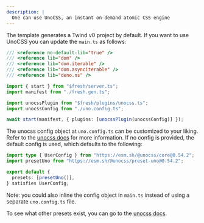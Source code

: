 ```yaml
---
description: |
  One can use UnoCSS, an instant on-demand atomic CSS engine
---
```


The template generates a Twind v0 project by default. If you want to use UnoCSS
you can update the `main.ts` as follows:

```ts
/// <reference no-default-lib="true" />
/// <reference lib="dom" />
/// <reference lib="dom.iterable" />
/// <reference lib="dom.asynciterable" />
/// <reference lib="deno.ns" />

import { start } from "$fresh/server.ts";
import manifest from "./fresh.gen.ts";

import unocssPlugin from "$fresh/plugins/unocss.ts";
import unocssConfig from "./uno.config.ts";

await start(manifest, { plugins: [unocssPlugin(unocssConfig)] });
```

The unocss config object at `uno.config.ts` can be customized to your liking.
Refer to the [unocss docs](https://unocss.dev/guide/config-file) for more
information. If no config is provided, the default config is used, which
defaults to the following:

```ts
import type { UserConfig } from "https://esm.sh/@unocss/core@0.54.2";
import presetUno from "https://esm.sh/@unocss/preset-uno@0.54.2";

export default {
  presets: [presetUno()],
} satisfies UserConfig;
```

Note: you could also inline the config object in `main.ts` instead of using a separate `uno.config.ts` file.

To see what other presets exist, you can go to the
[unocss docs](https://unocss.dev/presets/).
